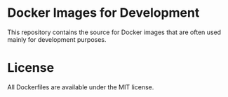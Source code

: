 # Docker Images for Development

This repository contains the source for Docker images that are often used mainly for development purposes.

# License

All Dockerfiles are available under the MIT license.
